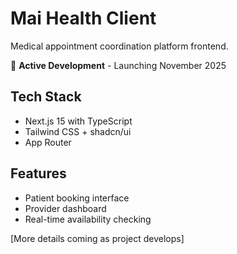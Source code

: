 # Mai Health Client

Medical appointment coordination platform frontend.

🚧 **Active Development** - Launching November 2025

## Tech Stack
- Next.js 15 with TypeScript
- Tailwind CSS + shadcn/ui
- App Router

## Features
- Patient booking interface
- Provider dashboard
- Real-time availability checking

[More details coming as project develops]